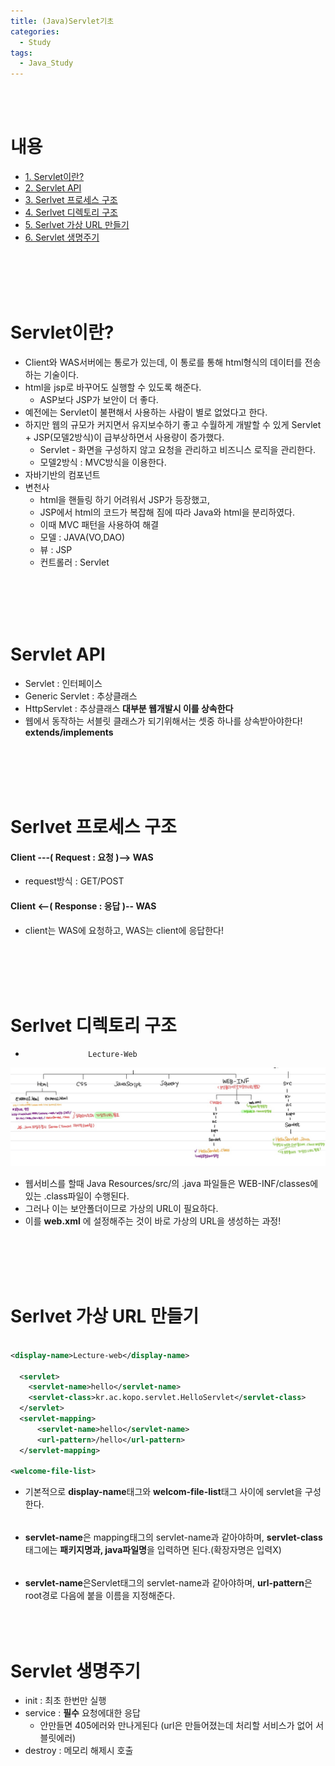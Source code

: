 ```yaml
---
title: (Java)Servlet기초
categories:
  - Study
tags:
  - Java_Study
---
```


<br><br>

# 내용
* [1. Servlet이란?](#servlet이란?)
* [2. Servlet API](#servlet-api)
* [3. Serlvet 프로세스 구조](#serlvet-프로세스-구조)
* [4. Serlvet 디렉토리 구조](#serlvet-디렉토리-구조)
* [5. Serlvet 가상 URL 만들기](#serlvet-가상-URL-만들기)
* [6. Servlet 생명주기](#servlet-생명주기)


<br><br><br><br>
# Servlet이란?
* Client와 WAS서버에는 통로가 있는데, 이 통로를 통해 html형식의 데이터를 전송하는 기술이다.
* html을 jsp로 바꾸어도 실행할 수 있도록 해준다.
  - ASP보다 JSP가 보안이 더 좋다.
* 예전에는 Servlet이 불편해서 사용하는 사람이 별로 없었다고 한다.
* 하지만 웹의 규모가 커지면서 유지보수하기 좋고 수월하게 개발할 수 있게 Servlet + JSP(모델2방식)이 급부상하면서 사용량이 증가했다.
  - Servlet - 화면을 구성하지 않고 요청을 관리하고 비즈니스 로직을 관리한다.
  - 모델2방식 : MVC방식을 이용한다.
* 자바기반의 컴포넌트
* 변천사
  - html을 핸들링 하기 어려워서 JSP가 등장했고,
  - JSP에서 html의 코드가 복잡해 짐에 따라 Java와 html을 분리하였다.
  - 이때 MVC 패턴을 사용하여 해결
  - 모델 : JAVA(VO,DAO)
  - 뷰 : JSP
  - 컨트롤러 : Servlet

<br><br><br><br>

# Servlet API
* Servlet : 인터페이스
* Generic Servlet : 추상클래스
* HttpServlet : 추상클래스 **대부분 웹개발시 이를 상속한다**
* 웹에서 동작하는 서블릿 클래스가 되기위해서는 셋중 하나를 상속받아야한다! **extends/implements**

<br><br><br><br>


# Serlvet 프로세스 구조
#### Client ---( Request : 요청 )--> WAS
* request방식 : GET/POST
#### Client <--( Response : 응답 )-- WAS
* client는 WAS에 요청하고, WAS는 client에 응답한다!

<br><br><br><br>

# Serlvet 디렉토리 구조
*                   Lecture-Web
![Servletdir구조](/assets/imgss/20210618-디렉토리구조.jpg)
<br>
* 웹서비스를 할때 Java Resources/src/의 .java 파일들은 WEB-INF/classes에 있는 .class파일이 수행된다.
* 그러나 이는 보안폴더이므로 가상의 URL이 필요하다.
* 이를 **web.xml** 에 설정해주는 것이 바로 가상의 URL을 생성하는 과정!

<br><br><br><br>


# Serlvet 가상 URL 만들기

```xml

<display-name>Lecture-web</display-name>

  <servlet>
    <servlet-name>hello</servlet-name>
    <servlet-class>kr.ac.kopo.servlet.HelloServlet</servlet-class>  
  </servlet>
  <servlet-mapping>
      <servlet-name>hello</servlet-name>
      <url-pattern>/hello</url-pattern>
  </servlet-mapping>

<welcome-file-list>

 ```
 
* 기본적으로 **display-name**태그와 **welcom-file-list**태그 사이에 servlet을 구성한다.

###### <Servlet>
* **servlet-name**은 mapping태그의 servlet-name과 같아야하며, **servlet-class**태그에는 **패키지명과, java파일명**을 입력하면 된다.(확장자명은 입력X)
  
###### <Servlet-mapping>
*  **servlet-name**은Servlet태그의 servlet-name과 같아야하며, **url-pattern**은 root경로 다음에 붙을 이름을 지정해준다.
<br><br><br><br>

# Servlet 생명주기
* init : 최초 한번만 실행
* service : **필수** 요청에대한 응답 
  - 안만들면 405에러와 만나게된다 (url은 만들어졌는데 처리할 서비스가 없어 서블릿에러)
* destroy : 메모리 해제시 호출 
<br><br><br><br><br>


